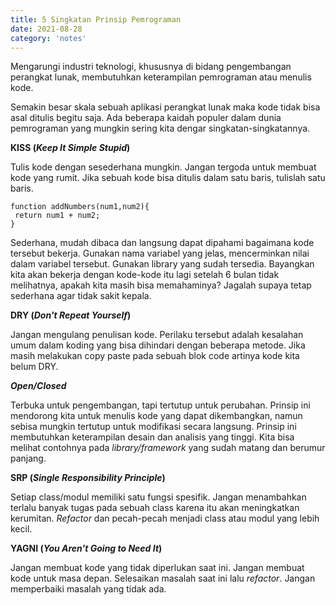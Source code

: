 ```yaml
---
title: 5 Singkatan Prinsip Pemrograman
date: 2021-08-28
category: 'notes'
---
```


Mengarungi industri teknologi, khususnya di bidang 
pengembangan perangkat lunak, membutuhkan keterampilan 
pemrograman atau menulis kode.

Semakin besar skala sebuah aplikasi perangkat lunak maka kode 
tidak bisa asal ditulis begitu saja. Ada beberapa kaidah populer 
dalam dunia pemrograman yang mungkin sering kita dengar singkatan-singkatannya.


**KISS (*Keep It Simple Stupid*)**

Tulis kode dengan sesederhana mungkin. 
Jangan tergoda untuk membuat kode yang rumit. Jika sebuah kode bisa ditulis 
dalam satu baris, tulislah satu baris. 

```tsx
function addNumbers(num1,num2){
 return num1 + num2;
}
```

Sederhana, mudah dibaca dan langsung dapat dipahami bagaimana kode tersebut bekerja. 
Gunakan nama variabel yang jelas, mencerminkan nilai dalam variabel tersebut. 
Gunakan library yang sudah tersedia. Bayangkan kita akan bekerja dengan kode-kode itu 
lagi setelah 6 bulan tidak melihatnya, apakah kita masih bisa memahaminya? 
Jagalah supaya tetap sederhana agar tidak sakit kepala.

**DRY (*Don't Repeat Yourself*)**

Jangan mengulang penulisan kode. Perilaku 
tersebut adalah kesalahan umum dalam koding yang bisa dihindari dengan beberapa 
metode. Jika masih melakukan copy paste pada sebuah blok code artinya kode kita belum DRY.

***Open/Closed***

Terbuka untuk pengembangan, tapi tertutup untuk perubahan. 
Prinsip ini mendorong kita untuk menulis kode yang dapat dikembangkan, namun sebisa mungkin 
tertutup untuk modifikasi secara langsung. Prinsip ini membutuhkan keterampilan desain dan analisis 
yang tinggi. Kita bisa melihat contohnya pada *library/framework* yang sudah matang dan berumur panjang.

**SRP (*Single Responsibility Principle*)**

Setiap class/modul memiliki satu fungsi spesifik. 
Jangan menambahkan terlalu banyak tugas pada sebuah class karena itu akan meningkatkan kerumitan. 
*Refactor* dan pecah-pecah menjadi class atau modul yang lebih kecil.

**YAGNI (*You Aren't Going to Need It*)**

Jangan membuat kode yang tidak diperlukan saat ini. 
Jangan membuat kode untuk masa depan. Selesaikan masalah saat ini lalu *refactor*. 
Jangan memperbaiki masalah yang tidak ada.
